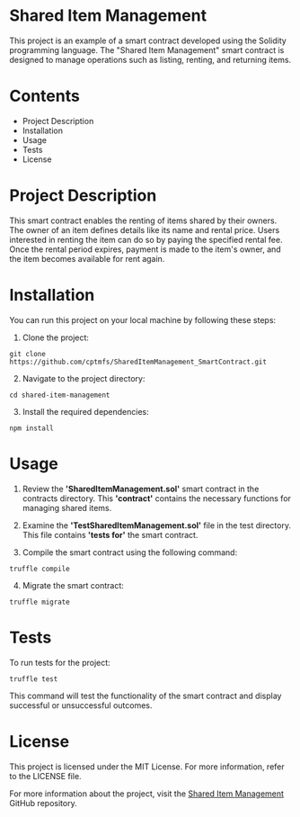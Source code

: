 # Shared Item Management
This project is an example of a smart contract developed using the Solidity programming language. 
The "Shared Item Management" smart contract is designed to manage operations such as listing, renting, and returning items.

# Contents
* Project Description
* Installation
* Usage
* Tests
* License

  
# Project Description
This smart contract enables the renting of items shared by their owners. 
The owner of an item defines details like its name and rental price. 
Users interested in renting the item can do so by paying the specified rental fee. 
Once the rental period expires, payment is made to the item's owner, and the item becomes available for rent again.

# Installation
You can run this project on your local machine by following these steps:

1. Clone the project:
```<bash>
git clone https://github.com/cptmfs/SharedItemManagement_SmartContract.git
```
2. Navigate to the project directory:
```<bash>
cd shared-item-management
```
3. Install the required dependencies:
```<bash>
npm install
```
# Usage
1. Review the <b>'SharedItemManagement.sol'</b> smart contract in the contracts directory. This <b>'contract'</b> contains the necessary functions for managing shared items.

2. Examine the <b>'TestSharedItemManagement.sol'</b> file in the test directory. This file contains <b>'tests for'</b> the smart contract.

3. Compile the smart contract using the following command:
```<bash>
truffle compile
```
4. Migrate the smart contract:

```<bash>
truffle migrate
```
# Tests
To run tests for the project:
```<bash>
truffle test
```
This command will test the functionality of the smart contract and display successful or unsuccessful outcomes.

# License
This project is licensed under the MIT License. For more information, refer to the LICENSE file.

For more information about the project, visit the <a href="https://github.com/cptmfs/SharedItemManagement_SmartContract" target="_blank">Shared Item Management</a> GitHub repository.
